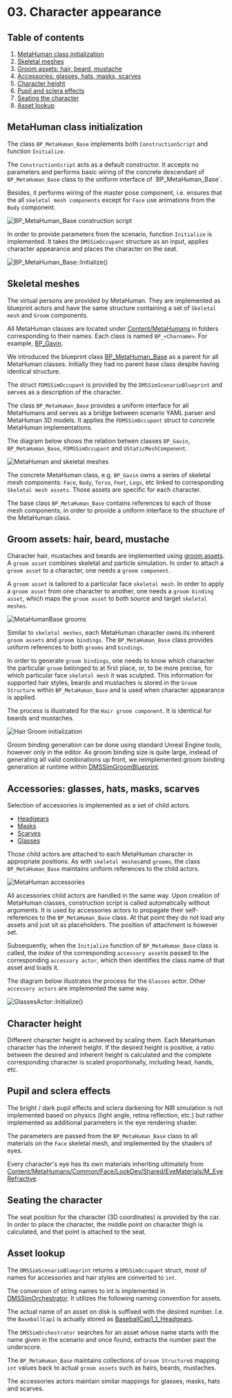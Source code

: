 # 03. Character appearance

## Table of contents
1. [MetaHuman class initialization](#metahuman-class-initialization)
2. [Skeletal meshes](#skeletal-meshes)
3. [Groom assets: hair, beard, mustache](#groom-assets-hair-beard-mustache)
4. [Accessories: glasses, hats, masks, scarves](#accessories-glasses-hats-masks-scarves)
5. [Character height](#character-height)
6. [Pupil and sclera effects](#pupil-and-sclera-effects)
7. [Seating the character](#seating-the-character)
8. [Asset lookup](#asset-lookup)


## MetaHuman class initialization <a id="metahuman-class-initialization" name="metahuman-class-initialization"></a>

The class `BP_MetaHuman_Base` implements both `ConstructionScript` and function `Initialize`.

The `ConstructionScript` acts as a default constructor. It accepts no parameters and performs basic wiring of the concrete descendant of `BP_MetaHuman_Base` class to the uniform interface of ´BP_MetaHuman_Base`.

Besides, it performs wiring of the master pose component, i.e. ensures that the all `skeletal mesh components` except for `Face` use animations from the `Body` component.

![BP_MetaHuman_Base construction script](img/BP_MetaHuman_BaseConstructionScript.png)

In order to provide parameters from the scenario, function `Initialize` is implemented. It takes the `DMSSimOccupant` structure as an input, applies character appearance and places the character on the seat.

![BP_MetaHuman_Base::Initialize()](img/BP_MetaHuman_BaseInitialize.png)

## Skeletal meshes <a id="skeletal-meshes" name="skeletal-meshes"></a>

The virtual persons are provided by MetaHuman. They are implemented as blueprint actors and have the same structure containing a set of `Skeletal mesh` and `Groom` components. 

All MetaHuman classes are located under [Content/MetaHumans](../../../DMS_Simulation/Content/MetaHumans) in folders corresponding to their names. Each class is named `BP_<Charname>`. For example, [BP_Gavin](../../../DMS_Simulation/Content/MetaHumans/Gavin/BP_Gavin.uasset).

We introduced the blueprint class  [BP_MetaHuman_Base](../../../DMS_Simulation/Content/MetaHumans/BP_Metahuman_Base.uasset) as a parent for all MetaHuman classes. Initially they had no parent base class despite having identical structure.

The struct `FDMSSimOccupant` is provided by the `DMSSimScenarioBlueprint` and serves as a description of the character.

The class `BP_MetaHuman_Base` provides a uniform interface for all MetaHumans and serves as a bridge between scenario YAML parser and MetaHuman 3D models. It applies the `FDMSSimOccupant` struct to concrete MetaHuman implementations.

The diagram below shows the relation betwen classes `BP_Gavin`, `BP_MetaHuman_Base`, `FDMSSimOccupant` and `UStaticMeshComponent`.

![MetaHuman and skeletal meshes](img/MetaHuman_and_skeletal_meshes.png)

The concrete MetaHuman class, e.g. `BP_Gavin` owns a series of skeletal mesh components: `Face`, `Body`, `Torso`, `Feet`, `Legs`, etc linked to corresponding `Skeletal mesh assets`. Those assets are specific for each character.

The base class `BP_MetaHuman_Base` contains references to each of those mesh components, in order to provide a uniform interface to the structure of the MetaHuman class.


## Groom assets: hair, beard, mustache <a id="groom-assets-hair-beard-mustache" name="groom-assets-hair-beard-mustache"></a>

Character hair, mustaches and beards are implemented using [groom assets](https://docs.unrealengine.com/4.27/en-US/WorkingWithContent/Hair/GroomAssetEditor/). A `groom asset` combines skeletal and particle simulation. In order to attach a `groom asset` to a character, one needs a `groom component`. 

A `groom asset` is tailored to a particular face `skeletal mesh`. In order to apply a `groom asset` from one character to another, one needs a `groom binding asset`, which maps the `groom asset` to both source and target `skeletal meshes`.

![MetaHumanBase grooms](img/MetaHuman_and_grooms.png)

Similar to `skeletal meshes`, each MetaHuman character owns its inherent `groom assets` and `groom bindings`. The `BP_MetaHuman_Base` class provides uniform references to both `grooms` and `bindings`.

In order to generate `groom bindings`, one needs to know which character the particular `groom` belonged to at first place, or, to be more precise, for which particular face `skeletal mesh` it was sculpted. This information for supported hair styles, beards and mustaches is stored in the `Groom Structure` within `BP_MetaHuman_Base` and is used when character appearance is applied.

The process is illustrated for the `Hair groom component`. It is identical for beards and mustaches.

![Hair Groom initialization](img/GroomsInitialization.png)

Groom binding generation can be done using standard Unreal Engine tools, however only in the editor. As groom binding size is quite large, instead of generating all valid combinations up front, we reimplemented groom binding generation at runtime within [DMSSimGroomBlueprint](../../../DMS_Simulation/Plugins/DMSSimCore/Source/DMSSimCore/Public/DMSSimGroomBlueprint.h).

## Accessories: glasses, hats, masks, scarves <a id="accessories-glasses-hats-masks-scarves" name="accessories-glasses-hats-masks-scarves"></a>

Selection of accessories is implemented as a set of child actors.

+ [Headgears](../../../DMS_Simulation/Content/Models/Headgears/Caps_Actor.uasset)
+ [Masks](../../../DMS_Simulation/Content/Models/Masks/Mask_Actor.uasset)
+ [Scarves](../../../DMS_Simulation/Content/Models/Scarves/Scarves_Actor.uasset)
+ [Glasses](../../../DMS_Simulation/Content/Models/Glasses/Glasses_Actor.uasset)

Those child actors are attached to each MetaHuman character in appropriate positions. As with `skeletal meshes`and `grooms`, the class `BP_MetaHuman_Base` maintains uniform references to the child actors.

![MetaHuman accessories](img/MetaHuman_accessories.png)

All accessories child actors are handled in the same way. Upon creation of MetaHuman classes, construction script is called automatically without arguments. It is used by accessories actors to propagate their self-references to the `BP_MetaHuman_Base` class. At that point they do not load any assets and just sit as placeholders. The position of attachment is however set. 

Subsequently, when the `Initialize` function of `BP_MetaHuman_Base` class is called, the _index_ of the corresponding `accessory asset`is passed to the corresponding `accessory actor`, which then identifies the class name of that asset and loads it.

The diagram below illustrates the process for the `Glasses` actor. Other `accessory actors` are implemented the same way.

![GlassesActor::Initialize()](img/GlassesActorInitialize.png)

## Character height <a id="character-height" name="character-height"></a>

Different character height is achieved by scaling them. Each MetaHuman character has the inherent height. If the desired height is positive, a ratio between the desired and inherent height is calculated and the complete corresponding character is scaled proportionally, including head, hands, etc.


## Pupil and sclera effects <a id="pupil-and-sclera-effects" name="pupil-and-sclera-effects"></a>

The bright / dark pupil effects and sclera darkening for NIR simulation is not implemented based on physics (light angle, retina reflection, etc.) but rather implemented as additional parameters in the eye rendering shader.

The parameters are passed from the `BP_MetaHuman_Base` class to all materials on the `Face` skeletal mesh, and implemented by the shaders of eyes.

Every character's eye has its own materials inheriting ultimately from [Content/MetaHumans/Common/Face/LookDev/Shared/EyeMaterials/M_EyeRefractive](../../../DMS_Simulation/Content/MetaHumans/Common/Face/LookDev/Shared/EyeMaterials/M_EyeRefractive.uasset).

## Seating the character <a id="seating-the-character" name="seating-the-character"></a>

The seat position for the character (3D coordinates) is provided by the car. In order to place the character, the middle point on character thigh is calculated, and that point is attached to the seat.

## Asset lookup <a id="asset-lookup" name="asset-lookup"></a>

The `DMSSimScenarioBlueprint` returns a `DMSSimOccupant` struct, most of names for accessories and hair styles are converted to `int`.

The conversion of string names to int is implemented in [DMSSimOrchestrator](../../../DMS_Simulation/Plugins/DMSSimCore/Source/DMSSimCore/Private/DMSSimOrchestrator.cpp). It utilizes the following naming convention for assets.

The actual name of an asset on disk is suffixed with the desired number.
I.e. the `BaseballCap1` is actually stored as [BaseballCap1_1_Headgears](../../../DMS_Simulation/Content/Models/Headgears/1/BaseballCap1_1_Headgears.uasset).

The `DMSSimOrchestrator` searches for an asset whose name starts with the name given in the scenario and once found, extracts the number past the underscore.

The `BP_MetaHuman_Base` maintains collections of `Groom Structure`s mapping `int` values back to actual `groom assets` such as hairs, beards, mustaches. 

The accessories actors maintain similar mappings for glasses, masks, hats and scarves.

